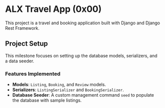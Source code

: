 # ALX Travel App (0x00)

This project is a travel and booking application built with Django and Django Rest Framework.

## Project Setup

This milestone focuses on setting up the database models, serializers, and a data seeder.

### Features Implemented
- **Models**: `Listing`, `Booking`, and `Review` models.
- **Serializers**: `ListingSerializer` and `BookingSerializer`.
- **Database Seeder**: A custom management command `seed` to populate the database with sample listings.